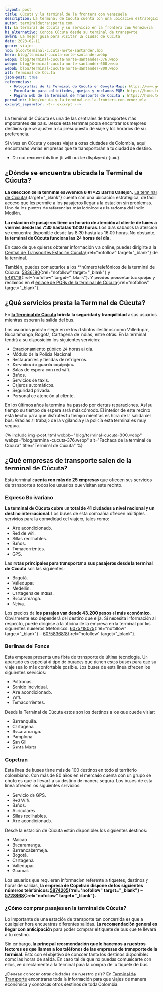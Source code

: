 ```yaml
---
layout: post
title: Cúcuta y la terminal de la frontera con Venezuela
description: La terminal de Cúcuta cuenta con una ubicación estratégica, de fácil acceso. Es uno de los puntos de referencias más icónicos con la redoma del Indio Motilón.
autor: terminaldetransporte.com
h1: La terminal de Cúcuta y su servicio en la frontera con Venezuela
h1_alternativo: Conoce Cúcuta desde su terminal de transporte
award: La mejor guía para visitar la ciudad de Cúcuta
date: 2023-02-11
genre: viajes
jpg: blog/terminal-cucuta-norte-santander.jpg
hero: blog/terminal-cucuta-norte-santander.webp
webps: blog/terminal-cucuta-norte-santander-376.webp
webpm: blog/terminal-cucuta-norte-santander-600.webp
webpb: blog/terminal-cucuta-norte-santander-800.webp
alt: Terminal de Cúcuta
json-post: true
referencias:
  - Fotografías de la Terminal de Cúcuta en Google Maps: https://www.google.com/maps/place/Terminal+de+Transporte+C%C3%BAcuta/@7.8957343,-72.5078088,3a,75y,90t/data=!3m8!1e2!3m6!1sAF1QipPJ9-Ivts9fyulI4ShjnEqdpI5SqHcyMedVkGo3!2e10!3e12!6shttps:%2F%2Flh5.googleusercontent.com%2Fp%2FAF1QipPJ9-Ivts9fyulI4ShjnEqdpI5SqHcyMedVkGo3%3Dw114-h86-k-no!7i4160!8i3120!4m5!3m4!1s0x8e6645707d69c31d:0x1e01d8744f37138f!8m2!3d7.8956965!4d-72.5080074?authuser=0&hl=es
  - Formulario para solicitudes, quejas y reclamos PQR: https://home.terminalcucuta.gov.co/pqrs/
  - Página web de la terminal de Transporte de Cúcuta : https://home.terminalcucuta.gov.co
permalink: blog/cucuta-y-la-terminal-de-la-frontera-con-venezuela
excerpt_separator: <!-- excerpt -->
---
```

La terminal de Cúcuta es una de las centrales de transportes más importantes del país. Desde esta terminal podrá encontrar los mejores destinos que se ajusten a su presupuesto de viaje y los horarios de su preferencia.
<!-- excerpt -->

Si vives en Cúcuta y deseas viajar a otras ciudades de Colombia, aquí encontrarás varias empresas que te transportarán a tu ciudad de destino.

* Do not remove this line (it will not be displayed)
{:toc}

## ¿Dónde se encuentra ubicada la Terminal de Cúcuta?

**La dirección de la terminal es Avenida 8 #1*25 Barrio Callejón.** [La terminal de Cúcuta]({{'terminal-de-cucuta'|relative_url}} "Terminal de Cúcuta"){:target="_blank"} cuenta con una ubicación estratégica, de fácil acceso que les permite a los pasajeros llegar a la estación sin problemas. Uno de los puntos de referencias más icónicos es la redoma del Indio Motilón.

**La estación de pasajeros tiene un horario de atención al cliente de lunes a viernes desde las 7:30 hasta las 18:00 horas**. Los días sábados la atención se encuentra disponible desde las 8:30 hasta las 16:00 horas. No obstante, **la terminal de Cúcuta funciona las 24 horas del día.**

En caso de que quieras obtener información vía online, puedes dirigirte a la [Central de Transportes Estación Cúcuta](https://home.terminalcucuta.gov.co/){:rel="nofollow" target="_blank"} de la terminal.

También, puedes contactarlos a los **número telefónicos de la terminal de Cúcuta: [5836580](tel:6075836580){:rel="nofollow" target="_blank"} y [5481719](tel:6075481719){:rel="nofollow" target="_blank"}. Y puedes presentar tus quejas y reclamos en el [enlace de PQRs de la terminal de Cúcuta](https://home.terminalcucuta.gov.co/pqrs/){:rel="nofollow" target="_blank"}.

## ¿Qué servicios presta la Terminal de Cúcuta?

En **[la Terminal de Cúcuta]({{'terminal-de-cucuta'|relative_url}} "La terminal de Cúcuta") brinda la seguridad y tranquilidad** a sus usuarios mientras esperan la salida del bus.

Los usuarios podrán elegir entre los distintos destinos como Valledupar, Bucaramanga, Bogotá, Cartagena de Indias, entre otras. En la terminal tendrá a su disposición los siguientes servicios:

* Estacionamiento público 24 horas al día.
* Módulo de la Policía Nacional
* Restaurantes y tiendas de refrigerios.
* Servicios de guarda equipajes.
* Salas de espera con red wifi.
* Baños.
* Servicios de taxis.
* Cajeros automáticos.
* Seguridad privada.
* Personal de atención al cliente.

En los últimos años la terminal ha pasado por ciertas reparaciones. Así su tiempo su tiempo de espera será más cómodo. El interior de este recinto está hecho para que disfrutes tu tiempo mientras es hora de la salida del bus. Gracias al trabajo de la vigilancia y la policía esta terminal es muy segura.

{% include img-post.html webpb="blog/terminal-cucuta-800.webp" webps="blog/terminal-cucuta-376.webp" alt="Fachada de la terminal de Cúcuta" title="Terminal de Cúcuta" %}

## ¿Qué empresas de transporte salen de la terminal de Cúcuta?

Esta terminal **cuenta con más de 25 empresas** que ofrecen sus servicios de transporte a todos los usuarios que visitan este recinto.

### Expreso Bolivariano

**La terminal de Cúcuta cubre un total de 41 ciudades a nivel nacional y un destino internacional**. Los buses de esta compañía ofrecen múltiples servicios para la comodidad del viajero, tales como:

* Aire acondicionado.
* Red de wifi.
* Sillas reclinables.
* Baños.
* Tomacorrientes.
* GPS.

Las **rutas principales para transportar a sus pasajeros desde la terminal de Cúcuta** son las siguientes:

* Bogotá.
* Valledupar.
* Medellín.
* Cartagena de Indias.
* Bucaramanga.
* Neiva.

Los precios de **los pasajes van desde 43.200 pesos el más económico**. Obviamente eso dependerá del destino que elija. Si necesita información al respecto, puede dirigirse a la oficina de la empresa en la terminal por los siguientes números telefónicos: [6075718075](tel:6075718075){:rel="nofollow" target="_blank"} – [6075836818](tel:6075836818){:rel="nofollow" target="_blank"}.

### Berlinas del Fonce

Esta empresa presenta una flota de transporte de última tecnología. Un apartado es especial al tipo de butacas que tienen estos buses para que su viaje sea lo más confortable posible. Los buses de esta línea ofrecen los siguientes servicios:

* Poltronas.
* Sonido individual.
* Aire acondicionado.
* Wifi.
* Tomacorrientes.

Desde la Terminal de Cúcuta estos son los destinos a los que puede viajar:

* Barranquilla.
* Cartagena.
* Bucaramanga.
* Pamplona.
* San Gil
* Santa Marta

### Copetran

Esta línea de buses tiene más de 100 destinos en todo el territorio colombiano. Con más de 80 años en el mercado cuenta con un grupo de choferes que lo llevará a su destino de manera segura. Los buses de esta línea ofrecen los siguientes servicios:

* Servicio de GPS.
* Red Wifi.
* Baños.
* Auriculares
* Sillas reclinables.
* Aire acondicionado.

Desde la estación de Cúcuta están disponibles los siguientes destinos:

* Maicao
* Bucaramanga.
* Barrancabermeja.
* Bogotá.
* Cartagena.
* Valledupar.
* Guamal.

Los usuarios que requieran información referente a tiquetes, destinos y horas de salidas, **la empresa de Copetran dispone de los siguientes números telefónicos: [5874205](tel:6075874205){:rel="nofollow" target="_blank"} – [5728868](tel:6075728868){:rel="nofollow" target="_blank"}.**

### ¿Cómo comprar pasajes en la terminal de Cúcuta?

Lo importante de una estación de transporte tan concurrida es que a cualquier hora encuentras diferentes salidas. **La recomendación general es llegar con anticipación** para poder comprar el tiquete de bus que te llevará a tu destino.

Sin embargo, **la principal recomendación que le hacemos a nuestros lectores es que llamen a los teléfonos de las empresas de transporte de la terminal**. Esto con el objetivo de conocer tanto los destinos disponibles como las horas de salida. En caso tal de que no puedas comunicarte con ellos, ve directamente a la terminal para la compra de tu tiquete de bus.

¿Deseas conocer otras ciudades de nuestro país? En [Terminal de Transporte](/) encontrarás toda la información para que viajes de manera económica y conozcas otros destinos de toda Colombia.
